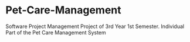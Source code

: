 # Pet-Care-Management
Software Project Management Project of 3rd Year 1st Semester. Individual Part of the Pet Care Management System
